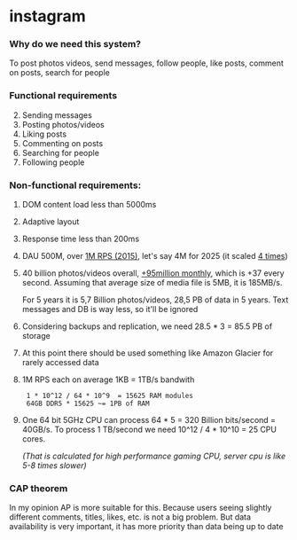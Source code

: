 # instagram

### Why do we need this system?
To post photos videos, send messages, follow people, like posts, comment on posts, search for people

### Functional requirements
2. Sending messages
1. Posting photos/videos
4. Liking posts
5. Commenting on posts
6. Searching for people
3. Following people


### Non-functional requirements:
1. DOM content load less than 5000ms
2. Adaptive layout
3. Response time less than 200ms
4. DAU 500M, over [1M RPS (2015)](https://instagram-engineering.com/instagration-pt-2-scaling-our-infrastructure-to-multiple-data-centers-5745cbad7834#:~:text=million%20requests%20per%20second), let's say 4M for 2025 (it scaled [4 times](https://www.google.com/search?q=how+many+dau+does+instagram+have&oq=how+many+dau+does+instagram+have&gs_lcrp=EgZjaHJvbWUqCAgAEEUYJxg7MggIABBFGCcYOzIGCAEQRRhAMgYIAhAjGCcyBwgDEAAYgAQyCQgEEAAYChiABDIJCAUQABgKGIAEMgcIBhAAGIAEMgcIBxAAGIAE0gEJMTMxNTVqMGo3qAIAsAIA&sourceid=chrome&ie=UTF-8#:~:text=With-,2%20billion,-monthly%20active%20users))
5. 40 billion photos/videos overall, [+95million monthly](https://www.wordstream.com/blog/ws/2017/04/20/instagram-statistics#:~:text=per%20day.%0A8.-,95%20million%20photos,-and%20videos%20are), which is +37 every second. Assuming that average size of media file is 5MB, it is 185MB/s. 

    For 5 years it is 5,7 Billion photos/videos, 28,5 PB of data in 5 years. Text messages and DB is way less, so it'll be ignored

6. Considering backups and replication, we need 28.5 * 3 = 85.5 PB of storage
7. At this point there should be used something like Amazon Glacier for rarely accessed data
6. 1M RPS each on average 1KB = 1TB/s bandwith

        1 * 10^12 / 64 * 10^9  = 15625 RAM modules
        64GB DDR5 * 15625 ~= 1PB of RAM

7. One 64 bit 5GHz CPU can process 64 * 5 = 320 Billion bits/second = 40GB/s. To process 1 TB/second we need 10^12 / 4 * 10^10 = 25 CPU cores.

    *(That is calculated for high performance gaming CPU, server cpu is like 5-8 times slower)*

### CAP theorem
In my opinion AP is more suitable for this. Because users seeing slightly different comments, titles, likes, etc. is not a big problem. But data availability is very important, it has more priority than data being up to date